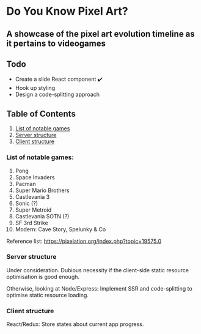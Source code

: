 # Do You Know Pixel Art?

## A showcase of the pixel art evolution timeline as it pertains to videogames

## Todo

- Create a slide React component ✔️
- Hook up styling
- Design a code-splitting approach

## Table of Contents

1. [List of notable games](https://github.com/Doesntmeananything/do-you-know-pixel-art#list-of-notable-games)
2. [Server structure](https://github.com/Doesntmeananything/do-you-know-pixel-art#server-structure)
3. [Client structure](https://github.com/Doesntmeananything/do-you-know-pixel-art#client-structure)

### List of notable games:

1. Pong
2. Space Invaders
3. Pacman
4. Super Mario Brothers
5. Castlevania 3
6. Sonic (?)
7. Super Metroid
8. Castlevania SOTN (?)
9. SF 3rd Strike
10. Modern: Cave Story, Spelunky & Co

Reference list: https://pixelation.org/index.php?topic=19575.0

### Server structure

Under consideration. Dubious necessity if the client-side static resource optimisation is good enough.

Otherwise, looking at Node/Express: Implement SSR and code-splitting to optimise static resource loading.

### Client structure

React/Redux: Store states about current app progress.
